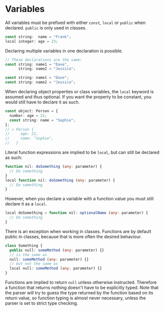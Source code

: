 # Variables
All variables must be prefixed with either `const`, `local` or `public` when declared. `public` is only used in classes.
```ts
const string:  name = "Frank";
local integer: age = 23;
```
Declaring multiple variables in one declaration is possible.
```ts
// These declarations are the same:
const string: name1 = "Dave",
      string: name2 = "Jessica";

const string: name1 = "Dave";
const string: name2 = "Jessica";
```
When declaring object properties or class variables, the `local` keyword is assumed and thus optional. If you want the property to be constant, you would still have to declare it as such.
```ts
const object: Person = {
  number: age = 21;
  const string: name = "Sophie";
};
// < Person {
//     age: 21,
//     name: "Sophie",
//   }
```
Literal function expressions are implied to be `local`, but can still be declared as such:
```ts
function nil: doSomething (any: parameter) {
  // Do something
}
local function nil: doSomething (any: parameter) {
  // Do something
}
```
However, when you declare a variable with a function value you must still declare it as a `local`.
```ts
local doSomething = function nil: optionalName (any: parameter) {
  // Do something
}
```
There is an exception when working in classes. Functions are by default public in classes, because that is more often the desired behaviour.
```ts
class Something {
  public null: someMethod (any: parameter) {}
  // is the same as
  null: someMethod (any: parameter) {}
  // but not the same as
  local null: someMethod (any: parameter) {}
}
```
Functions are implied to return `null` unless otherwise instructed. Therefore a function that returns nothing doesn't have to be explicitly typed. Note that the parser will try to guess the type returned by the function based on its return value, so function typing is almost never necessary, unless the parser is set to strict type checking.